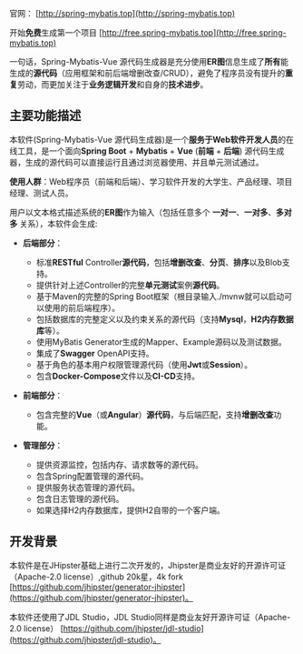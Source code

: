 官网： [http://spring-mybatis.top](http://spring-mybatis.top)

开始**免费**生成第一个项目 [http://free.spring-mybatis.top](http://free.spring-mybatis.top)

一句话，Spring-Mybatis-Vue 源代码生成器是充分使用**ER图**信息生成了**所有**能生成的**源代码**（应用框架和前后端增删改查/CRUD），避免了程序员没有提升的**重复**劳动，而更加关注于**业务逻辑开发**和自身的**技术进步**。

## 主要功能描述

本软件(Spring-Mybatis-Vue 源代码生成器)是一个**服务于Web软件开发人员**的在线工具，是一个面向**Spring Boot** + **Mybatis** + **Vue** (**前端** + **后端**) 源代码生成器，生成的源代码可以直接运行且通过浏览器使用、并且单元测试通过。

**使用人群**：Web程序员（前端和后端）、学习软件开发的大学生、产品经理、项目经理、测试人员。

用户以文本格式描述系统的**ER图**作为输入（包括任意多个 **一对一**、**一对多**、**多对多** 关系），本软件会生成:

- **后端部分**：
  - 标准**RESTful** Controller**源代码**，包括**增删改查**、**分页**、**排序**以及Blob支持。
  - 提供针对上述Controller的完整**单元测试**案例**源代码**。
  - 基于Maven的完整的Spring Boot框架（根目录输入./mvnw就可以启动可以使用的前后端程序）。
  - 包括数据库的完整定义以及约束关系的源代码（支持**Mysql**，**H2内存数据库**等）。
  - 使用MyBatis Generator生成的Mapper、Example源码以及测试数据。
  - 集成了**Swagger** OpenAPI支持。
  - 基于角色的基本用户权限管理源代码（使用**Jwt**或**Session**）。
  - 包含**Docker-Compose**文件以及**CI-CD**支持。

- **前端部分**：
  - 包含完整的**Vue**（或**Angular**）**源代码**，与后端匹配，支持**增删改查**功能。

- **管理部分**：
  - 提供资源监控，包括内存、请求数等的源代码。
  - 包含Spring配置管理的源代码。
  - 提供服务状态管理的源代码。
  - 包含日志管理的源代码。
  - 如果选择H2内存数据库，提供H2自带的一个客户端。

## 开发背景

本软件是在JHipster基础上进行二次开发的，Jhipster是商业友好的开源许可证（Apache-2.0 license）,github 20k星，4k fork [https://github.com/jhipster/generator-jhipster](https://github.com/jhipster/generator-jhipster)。

本软件还使用了JDL Studio，JDL Studio同样是商业友好开源许可证（Apache-2.0 license） [https://github.com/jhipster/jdl-studio](https://github.com/jhipster/jdl-studio)。
